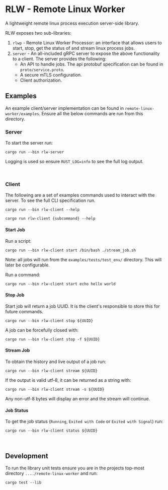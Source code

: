 # RLW - Remote Linux Worker
A lightweight remote linux process execution server-side library.

RLW exposes two sub-libraries:
1. `rlwp` - Remote Linux Worker Processor: an interface that allows users to start, stop, get the status of and stream linux process jobs.
2. `server` - An all-included gRPC server to expose the above functionality to a client. The server provides the following:
   - An API to handle jobs. The api protobuf specification can be found in `proto/service.proto`.
   - A secure mTLS configuration.
   - Client authorization.




## Examples

An example client/server implementation can be found in `remote-linux-worker/examples`. Ensure all the below commands are run from this directory.

### Server

To start the server run:
```
cargo run --bin rlw-server
```

Logging is used so ensure `RUST_LOG=info` to see the full log output.

<br>

### Client

The following are a set of examples commands used to interact with the server. To see the full CLI specification run.
 ```
cargo run --bin rlw-client --help

cargo run rlw-client {subcommand} --help
 ``` 

#### Start Job

Run a script: 
```
cargo run --bin rlw-client start /bin/bash ./stream_job.sh
```
Note: all jobs will run from the `examples/tests/test_env/` directory. This will later be configurable.

Run a command:
```
cargo run --bin rlw-client start echo hello world
```

#### Stop Job
Start job will return a job UUID. It is the client's responsible to store this for future commands.

```
cargo run --bin rlw-client stop ${UUID} 
```

A job can be forcefully closed with:
```
cargo run --bin rlw-client stop -f ${UUID} 
```


#### Stream Job
To obtain the history and live output of a job run:

```
cargo run --bin rlw-client stream ${UUID} 
```

If the output is valid utf-8, it can be returned as a string with:

```
cargo run --bin rlw-client stream -s ${UUID} 
```

Any non-utf-8 bytes will display an error and the stream will continue.


#### Job Status 
To get the job status (`Running`, `Exited with Code` or `Exited with Signal`) run:

```
cargo run --bin rlw-client status ${UUID} 
```

<br>

## Development

To run the library unit tests ensure you are in the projects top-most directory `..../remote-linux-worker` and run:
```
cargo test --lib
```


